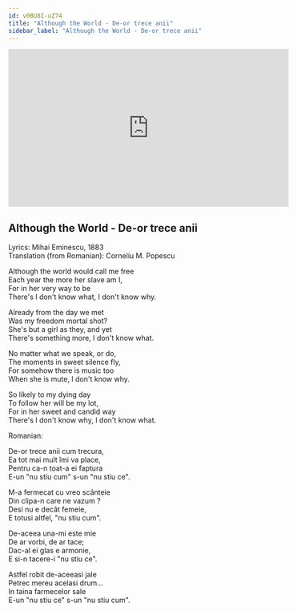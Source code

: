 ```yaml
---
id: v0BU8I-uZ74
title: "Although the World - De-or trece anii"
sidebar_label: "Although the World - De-or trece anii"
---
```


<div class="video-float-container">
  <iframe
    width="560"
    height="315"
    src="https://www.youtube.com/embed/v0BU8I-uZ74"
    title="YouTube video player"
    frameborder="0"
    allow="accelerometer; autoplay; clipboard-write; encrypted-media; gyroscope; picture-in-picture; web-share"
    referrerpolicy="strict-origin-when-cross-origin"
    allowfullscreen
  ></iframe>
</div>

## Although the World - De-or trece anii

Lyrics: Mihai Eminescu, 1883  
Translation (from Romanian): Corneliu M. Popescu

Although the world would call me free   
Each year the more her slave am I,   
For in her very way to be   
There's I don't know what, I don't know why. 

Already from the day we met   
Was my freedom mortal shot?   
She's but a girl as they, and yet   
There's something more, I don't know what. 

No matter what we speak, or do,   
The moments in sweet silence fly,   
For somehow there is music too   
When she is mute, I don't know why. 

So likely to my dying day   
To follow her will be my lot,   
For in her sweet and candid way   
There's I don't know why, I don't know what. 

Romanian:

De-or trece anii cum trecura,  
Ea tot mai mult îmi va place,  
Pentru ca-n toat-a ei faptura  
E-un "nu stiu cum" s-un "nu stiu ce".

M-a fermecat cu vreo scânteie  
Din clipa-n care ne vazum ?  
Desi nu e decât femeie,  
E totusi altfel, "nu stiu cum".

De-aceea una-mi este mie  
De ar vorbi, de ar tace;  
Dac-al ei glas e armonie,  
E si-n tacere-i "nu stiu ce".

Astfel robit de-aceeasi jale  
Petrec mereu acelasi drum...  
In taina farmecelor sale  
E-un "nu stiu ce" s-un "nu stiu cum".
